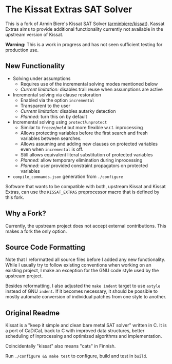 # The Kissat Extras SAT Solver

This is a fork of Armin Biere's Kissat SAT Solver ([arminbiere/kissat]). Kassat
Extras aims to provide additional functionality currently not available in the
upstream version of Kissat.

**Warning:** This is a work in progress and has not seen sufficient testing for
production use.

[arminbiere/kissat]:https://github.com/arminbiere/kissat

## New Functionality

  * Solving under assumptions
    * Requires use of the incremental solving modes mentioned below
    * _Current limitation:_ disables trail reuse when assumptions are active
  * Incremental solving via clause restoration
    * Enabled via the option `incremental`
    * Transparent to the user
    * _Current limitation:_ disables autarky detection
    * _Planned:_ turn this on by default
  * Incremental solving using `protect`/`unprotect`
    * Similar to `freeze`/`meld` but more flexible w.r.t. inprocessing
    * Allows protecting variables before the first search and fresh
      variables between searches.
    * Allows assuming and adding new clauses on protected variables even when
      `incremental` is off.
    * Still allows equivalent literal substitution of protected variables
    * _Planned:_ allow temporary elimination during inprocessing
    * _Planned:_ user provided constraint propagators on protected variables
  * `compile_commands.json` generation from `./configure`

Software that wants to be compatible with both, upstream Kissat and Kissat
Extras, can use the `KISSAT_EXTRAS` preprocessor macro that is defined by this
fork.

## Why a Fork?

Currently, the upstream project does not accept external contributions. This
makes a fork the only option.

## Source Code Formatting

Note that I reformatted all source files before I added any new functionality.
While I usually try to follow existing conventions when working on an existing
project, I make an exception for the GNU code style used by the upstream
project.

Besides reformatting, I also adjusted the `make indent` target to use `astyle`
instead of GNU `indent`. If it becomes necessary, it should be possible to
mostly automate conversion of individual patches from one style to another.

## Original Readme

Kissat is a "keep it simple and clean bare metal SAT solver" written in C.
It is a port of CaDiCaL back to C with improved data structures, better
scheduling of inprocessing and optimized algorithms and implementation.

Coincidentally "kissat" also means "cats" in Finnish.

Run `./configure && make test` to configure, build and test in `build`.
